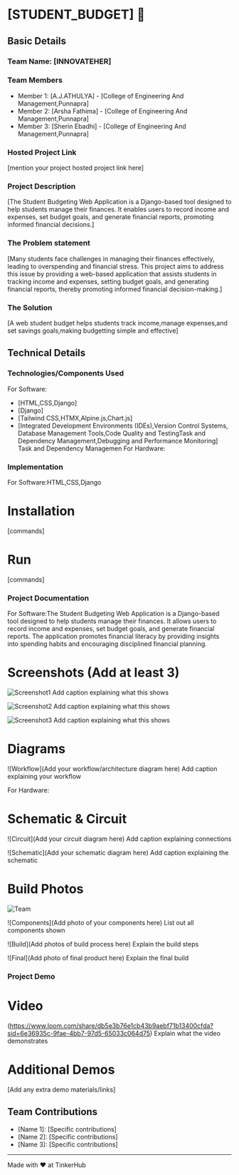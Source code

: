 # [STUDENT_BUDGET] 🎯


## Basic Details
### Team Name: [INNOVATEHER]


### Team Members
- Member 1: [A.J.ATHULYA] - [College of Engineering And Management,Punnapra]
- Member 2: [Arsha Fathima] - [College of Engineering And Management,Punnapra]
- Member 3: [Sherin Ebadhi] - [College of Engineering And Management,Punnapra]

### Hosted Project Link
[mention your project hosted project link here]

### Project Description
[The Student Budgeting Web Application is a Django-based tool designed to help students manage their finances. It enables users to record income and expenses, set budget goals, and generate financial reports, promoting informed financial decisions.]

### The Problem statement
[Many students face challenges in managing their finances effectively, leading to overspending and financial stress. This project aims to address this issue by providing a web-based application that assists students in tracking income and expenses, setting budget goals, and generating financial reports, thereby promoting informed financial decision-making.]

### The Solution
[A web student budget helps students track income,manage expenses,and set savings goals,making budgetting simple and effective]

## Technical Details
### Technologies/Components Used
For Software:
- [HTML,CSS,Django]
- [Django]
- [Tailwind CSS,HTMX,Alpine.js,Chart.js]
- [Integrated Development Environments (IDEs),Version Control Systems, Database Management Tools,Code Quality and TestingTask and Dependency Management,Debugging and Performance Monitoring]
Task and Dependency Managemen
For Hardware:
### Implementation
For Software:HTML,CSS,Django
# Installation
[commands]

# Run
[commands]

### Project Documentation
For Software:The Student Budgeting Web Application is a Django-based tool designed to help students manage their finances. It allows users to record income and expenses, set budget goals, and generate financial reports. The application promotes financial literacy by providing insights into spending habits and encouraging disciplined financial planning.

# Screenshots (Add at least 3)
![Screenshot1](./Screenshot/Screenshot%20(3)%20-%20Copy.png)
Add caption explaining what this shows

![Screenshot2](./Screenshot/Screenshot%20(5).png)
Add caption explaining what this shows

![Screenshot3](./Screenshot/Screenshot%20(6)%20-%20Copy.png)
Add caption explaining what this shows

# Diagrams
![Workflow](Add your workflow/architecture diagram here)
Add caption explaining your workflow

For Hardware:

# Schematic & Circuit
![Circuit](Add your circuit diagram here)
Add caption explaining connections

![Schematic](Add your schematic diagram here)
Add caption explaining the schematic

# Build Photos
![Team](./picture/pic1.jpg)


![Components](Add photo of your components here)
List out all components shown

![Build](Add photos of build process here)
Explain the build steps

![Final](Add photo of final product here)
Explain the final build

### Project Demo
# Video
(https://www.loom.com/share/db5e3b76e1cb43b9aebf71b13400cfda?sid=6e36935c-9fae-4bb7-97d5-65033c064d75)
Explain what the video demonstrates

# Additional Demos
[Add any extra demo materials/links]

## Team Contributions
- [Name 1]: [Specific contributions]
- [Name 2]: [Specific contributions]
- [Name 3]: [Specific contributions]

---
Made with ❤ at TinkerHub
